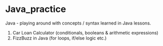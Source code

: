 # Java_practice
Java - playing around with concepts / syntax learned in Java lessons.

1. Car Loan Calculator (conditionals, booleans & arithmetic expressions) 
2. FizzBuzz in Java (for loops, if/else logic etc.)
